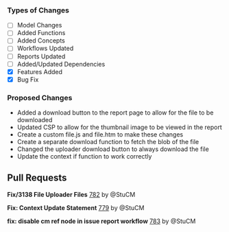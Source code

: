 ### Types of Changes
- [ ] Model Changes
- [ ] Added Functions
- [ ] Added Concepts
- [ ] Workflows Updated
- [ ] Reports Updated
- [ ] Added/Updated Dependencies
- [x] Features Added
- [x] Bug Fix

### Proposed Changes
- Added a download button to the report page to allow for the file to be downloaded
- Updated CSP to allow for the thumbnail image to be viewed in the report
- Create a custom file.js and file.htm to make these changes
- Create a separate download function to fetch the blob of the file
- Changed the uploader download button to always download the file
- Update the context if function to work correctly

## Pull Requests

**Fix/3138 File Uploader Files**
[782](https://github.com/flaxandteal/coral-arches/pull/782) by @StuCM

**Fix: Context Update Statement**
[779](https://github.com/flaxandteal/coral-arches/pull/779) by @StuCM

**fix: disable cm ref node in issue report workflow**
[783](https://github.com/flaxandteal/coral-arches/pull/783) by @StuCM

